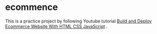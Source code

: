 # ecommence

This is a practice project by following Youtube tutorial [Build and Deploy Ecommerce Website With HTML CSS JavaScript](https://www.youtube.com/watch?v=P8YuWEkTeuE&t=2020s) .
